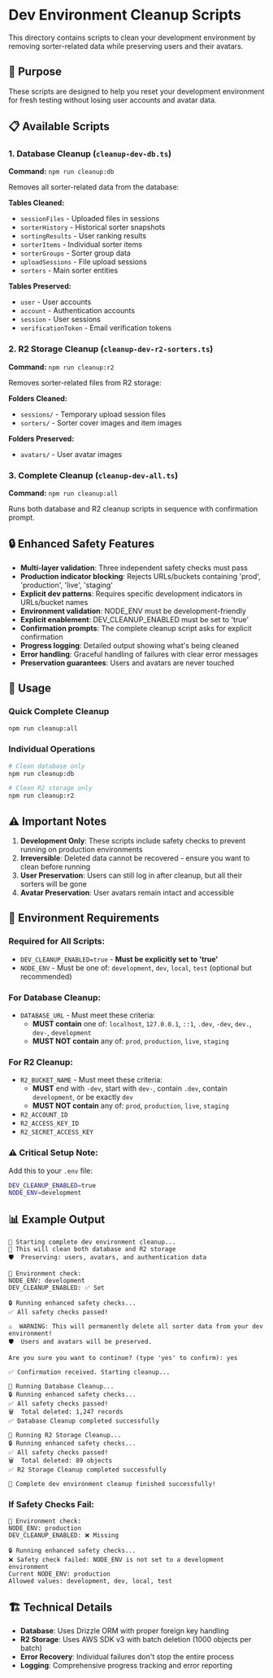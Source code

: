 # Dev Environment Cleanup Scripts

This directory contains scripts to clean your development environment by removing sorter-related data while preserving users and their avatars.

## 🎯 Purpose

These scripts are designed to help you reset your development environment for fresh testing without losing user accounts and avatar data.

## 📋 Available Scripts

### 1. Database Cleanup (`cleanup-dev-db.ts`)

**Command:** `npm run cleanup:db`

Removes all sorter-related data from the database:

**Tables Cleaned:**
- `sessionFiles` - Uploaded files in sessions
- `sorterHistory` - Historical sorter snapshots  
- `sortingResults` - User ranking results
- `sorterItems` - Individual sorter items
- `sorterGroups` - Sorter group data
- `uploadSessions` - File upload sessions
- `sorters` - Main sorter entities

**Tables Preserved:**
- `user` - User accounts
- `account` - Authentication accounts
- `session` - User sessions
- `verificationToken` - Email verification tokens

### 2. R2 Storage Cleanup (`cleanup-dev-r2-sorters.ts`)

**Command:** `npm run cleanup:r2`

Removes sorter-related files from R2 storage:

**Folders Cleaned:**
- `sessions/` - Temporary upload session files
- `sorters/` - Sorter cover images and item images

**Folders Preserved:**
- `avatars/` - User avatar images

### 3. Complete Cleanup (`cleanup-dev-all.ts`)

**Command:** `npm run cleanup:all`

Runs both database and R2 cleanup scripts in sequence with confirmation prompt.

## 🔒 Enhanced Safety Features

- **Multi-layer validation**: Three independent safety checks must pass
- **Production indicator blocking**: Rejects URLs/buckets containing 'prod', 'production', 'live', 'staging'
- **Explicit dev patterns**: Requires specific development indicators in URLs/bucket names
- **Environment validation**: NODE_ENV must be development-friendly
- **Explicit enablement**: DEV_CLEANUP_ENABLED must be set to 'true'
- **Confirmation prompts**: The complete cleanup script asks for explicit confirmation
- **Progress logging**: Detailed output showing what's being cleaned
- **Error handling**: Graceful handling of failures with clear error messages
- **Preservation guarantees**: Users and avatars are never touched

## 🚀 Usage

### Quick Complete Cleanup
```bash
npm run cleanup:all
```

### Individual Operations
```bash
# Clean database only
npm run cleanup:db

# Clean R2 storage only  
npm run cleanup:r2
```

## ⚠️ Important Notes

1. **Development Only**: These scripts include safety checks to prevent running on production environments
2. **Irreversible**: Deleted data cannot be recovered - ensure you want to clean before running
3. **User Preservation**: Users can still log in after cleanup, but all their sorters will be gone
4. **Avatar Preservation**: User avatars remain intact and accessible

## 🔧 Environment Requirements

### Required for All Scripts:
- `DEV_CLEANUP_ENABLED=true` - **Must be explicitly set to 'true'**
- `NODE_ENV` - Must be one of: `development`, `dev`, `local`, `test` (optional but recommended)

### For Database Cleanup:
- `DATABASE_URL` - Must meet these criteria:
  - **MUST contain** one of: `localhost`, `127.0.0.1`, `::1`, `.dev`, `-dev`, `dev.`, `dev-`, `development`
  - **MUST NOT contain** any of: `prod`, `production`, `live`, `staging`

### For R2 Cleanup:
- `R2_BUCKET_NAME` - Must meet these criteria:
  - **MUST** end with `-dev`, start with `dev-`, contain `.dev`, contain `development`, or be exactly `dev`
  - **MUST NOT contain** any of: `prod`, `production`, `live`, `staging`
- `R2_ACCOUNT_ID` 
- `R2_ACCESS_KEY_ID`
- `R2_SECRET_ACCESS_KEY`

### ⚠️ **Critical Setup Note:**
Add this to your `.env` file:
```bash
DEV_CLEANUP_ENABLED=true
NODE_ENV=development
```

## 📊 Example Output

```
🚀 Starting complete dev environment cleanup...
🎯 This will clean both database and R2 storage
🛡️  Preserving: users, avatars, and authentication data

🔧 Environment check:
NODE_ENV: development
DEV_CLEANUP_ENABLED: ✅ Set

🔒 Running enhanced safety checks...
✅ All safety checks passed!

⚠️  WARNING: This will permanently delete all sorter data from your dev environment!
🛡️  Users and avatars will be preserved.

Are you sure you want to continue? (type 'yes' to confirm): yes

✅ Confirmation received. Starting cleanup...

📱 Running Database Cleanup...
🔒 Running enhanced safety checks...
✅ All safety checks passed!
🗑️  Total deleted: 1,247 records
✅ Database Cleanup completed successfully

📱 Running R2 Storage Cleanup...
🔒 Running enhanced safety checks...
✅ All safety checks passed!
🗑️  Total deleted: 89 objects
✅ R2 Storage Cleanup completed successfully

🎉 Complete dev environment cleanup finished successfully!
```

### If Safety Checks Fail:

```
🔧 Environment check:
NODE_ENV: production
DEV_CLEANUP_ENABLED: ❌ Missing

🔒 Running enhanced safety checks...
❌ Safety check failed: NODE_ENV is not set to a development environment
Current NODE_ENV: production
Allowed values: development, dev, local, test
```

## 🏗️ Technical Details

- **Database**: Uses Drizzle ORM with proper foreign key handling
- **R2 Storage**: Uses AWS SDK v3 with batch deletion (1000 objects per batch)
- **Error Recovery**: Individual failures don't stop the entire process
- **Logging**: Comprehensive progress tracking and error reporting
